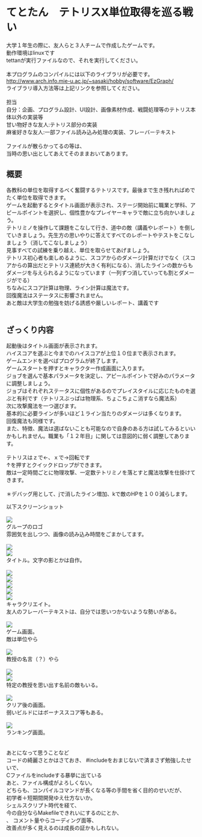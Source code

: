# てとたん　テトリスX単位取得を巡る戦い<br>
大学１年生の際に、友人らと３人チームで作成したゲームです。<br>
動作環境はlinuxです<br>
tettanが実行ファイルなので、それを実行してください。<br>
<br>
本プログラムのコンパイルには以下のライブラリが必要です。<br>
http://www.arch.info.mie-u.ac.jp/~sasaki/hobby/software/EzGraph/<br>
ライブラリ導入方法等は上記リンクを参照してください。<br>
<br>
担当<br>
自分：企画、プログラム設計、UI設計、画像素材作成、戦闘処理等のテトリス本体以外の実装等<br>
甘い物好きな友人:テトリス部分の実装<br>
麻雀好きな友人:一部ファイル読み込み処理の実装、フレーバーテキスト<br>
<br>
ファイルが散らかってるの等は、<br>
当時の思い出としてあえてそのままおいてあります。<br>

## 概要
各教科の単位を取得するべく奮闘するテトリスです。最後まで生き残れればめでたく単位を取得できます。<br>
ゲームを起動するとタイトル画面が表示され、ステージ開始前に職業と学科、アピールポイントを選択し、個性豊かなプレイヤーキャラで敵に立ち向かいましょう。<br>
テトリミノを操作して課題をこなして行き、道中の敵（講義やレポート）を倒していきましょう。先生方の思いやりに答えてすべてのレポートやテストをこなしましょう（消してこなしましょう）<br>
見事すべての試練を乗り越え、単位を取らせてあげましょう。<br>
テトリス初心者も楽しめるように、スコアからのダメージ計算だけでなく（スコアからの算出だとテトリス連続が大きく有利になる）、消したラインの数からもダメージを与えられるようになっています（一列ずつ消していっても割とダメージがでる）<br>
ちなみにスコア計算は物理、ライン計算は魔法です。<br>
回復魔法はステータスに影響されません。<br>
あと敵は大学生の勉強を妨げる誘惑や厳しいレポート、講義です<br>
<br>
## ざっくり内容
起動後はタイトル画面が表示されます。<br>
ハイスコアを選ぶと今までのハイスコアが上位１０位まで表示されます。<br>
ゲームエンドを選べばプログラムが終了します。<br>
ゲームスタートを押すとキャラクター作成画面に入ります。<br>
ジョブを選んで基本パラメータを決定し、アピールポイントで好みのパラメータに調整しましょう。<br>
ジョブはそれぞれステータスに個性があるのでプレイスタイルに応じたものを選ぶと有利です（テトリスぶっぱは物理系、ちょこちょこ消すなら魔法系）<br>
次に攻撃魔法を一つ選びます。<br>
基本的に必要ラインが多いほど１ライン当たりのダメージは多くなります。<br>
回復魔法も同様です。<br>
また、特徴、魔法は選ばないことも可能なので自身のある方は試してみるといいかもしれません。職業も「１２年目」に関しては意図的に弱く調整してあります。<br>
<br>
テトリスはｚで←、ｘで→回転です<br>
↑を押すとクイックドロップができます。<br>
敵は一定時間ごとに物理攻撃、一定数テトリミノを落とすと魔法攻撃を仕掛けてきます。<br>
<br>
＊デバッグ用として、jで消したライン増加、kで敵のHPを１００減らします。


以下スクリーンショット<br><br>
<img src="https://github.com/asamichi/tettan/blob/master/screenshot/1.jpg"><br>
グループのロゴ<br>
雰囲気を出しつつ、画像の読み込み時間をごまかしてます。<br>
<br>
<img src="https://github.com/asamichi/tettan/blob/master/screenshot/2.jpg"><br>
<img src="https://github.com/asamichi/tettan/blob/master/screenshot/3.jpg"><br>
タイトル。文字の影とかは自作。<br><br>
<img src="https://github.com/asamichi/tettan/blob/master/screenshot/4.jpg"><br>
<img src="https://github.com/asamichi/tettan/blob/master/screenshot/5.jpg"><br>
<img src="https://github.com/asamichi/tettan/blob/master/screenshot/6.jpg"><br>
<img src="https://github.com/asamichi/tettan/blob/master/screenshot/7.jpg"><br>
<img src="https://github.com/asamichi/tettan/blob/master/screenshot/8.jpg"><br>
キャラクリエイト。<br>
友人のフレーバーテキストは、自分では思いつかないような勢いがある。<br>
<br>
<img src="https://github.com/asamichi/tettan/blob/master/screenshot/9.jpg"><br>
ゲーム画面。<br>
敵は単位やら<br>
<br>
<img src="https://github.com/asamichi/tettan/blob/master/screenshot/10.jpg"><br>
教授の名言（？）やら<br>
<br>
<img src="https://github.com/asamichi/tettan/blob/master/screenshot/11.jpg"><br>
<img src="https://github.com/asamichi/tettan/blob/master/screenshot/12.jpg"><br>
特定の教授を思い出す名前の敵もいる。<br>
<br>
<img src="https://github.com/asamichi/tettan/blob/master/screenshot/13.jpg"><br>
クリア後の画面。<br>
弱いビルドにはボーナススコア等もある。<br>
<br>
<img src="https://github.com/asamichi/tettan/blob/master/screenshot/14.jpg"><br>
ランキング画面。<br>
<br>
<br>
あとになって思うことなど<br>
コードの綺麗さとかはさておき、
#includeをおまじないで済まさず勉強したせいで、<br>
Cファイルをincludeする暴挙に出ている<br>
あと、ファイル構成がよろしくない。<br>
どちらも、コンパイルコマンドが長くなる等の手間を省く目的のせいだが、<br>
初学者＋短期間開発ゆえ仕方ないか。<br>
シェルスクリプト時代を経て、<br>
今の自分ならMakefileできれいにするのにとか、<br>、
コメント量やらコーディング面等、<br>
改善点が多く見えるのは成長の証かもしれない。<br>






